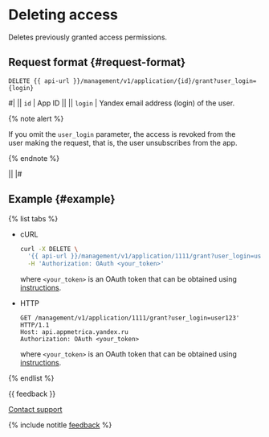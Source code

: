 # Deleting access

Deletes previously granted access permissions.

## Request format {#request-format}

```
DELETE {{ api-url }}/management/v1/application/{id}/grant?user_login={login}
```
#|
|| `id` | App ID ||
|| `login` | Yandex email address (login) of the user.

{% note alert %}

If you omit the `user_login` parameter, the access is revoked from the user making the request, that is, the user unsubscribes from the app.

{% endnote %}

||
|#

## Example {#example}

{% list tabs %}

- cURL

   ```bash translate=no
   curl -X DELETE \
     '{{ api-url }}/management/v1/application/1111/grant?user_login=user123' \
     -H 'Authorization: OAuth <your_token>'
   ```

   where `<your_token>` is an OAuth token that can be obtained using [instructions](../../../intro/authorization.md#get-oauth-token).

- HTTP

   ```http translate=no
   GET /management/v1/application/1111/grant?user_login=user123' HTTP/1.1
   Host: api.appmetrica.yandex.ru
   Authorization: OAuth <your_token>
   ```

   where `<your_token>` is an OAuth token that can be obtained using [instructions](../../../intro/authorization.md#get-oauth-token).

{% endlist %}

{{ feedback }}

<a href="../../../../troubleshooting/feedback-new">
  <span class="button">Contact support</span>
</a>

{% include notitle [feedback](../../../../_includes/feedback-button.md) %}
